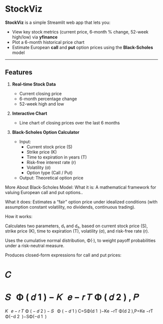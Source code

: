 # StockViz

**StockViz** is a simple Streamlit web app that lets you:

- View key stock metrics (current price, 6-month % change, 52-week high/low) via **yfinance**  
- Plot a 6-month historical price chart  
- Estimate European **call** and **put** option prices using the **Black-Scholes** model  

---

##  Features

1. **Real-time Stock Data**  
   - Current closing price  
   - 6-month percentage change  
   - 52-week high and low  

2. **Interactive Chart**  
   - Line chart of closing prices over the last 6 months  

3. **Black-Scholes Option Calculator**  
   - Input:  
     - Current stock price (S)  
     - Strike price (K)  
     - Time to expiration in years (T)  
     - Risk-free interest rate (r)  
     - Volatility (σ)  
     - Option type (Call / Put)  
   - Output: Theoretical option price 


More About Black-Scholes Model:
   What it is: A mathematical framework for valuing European call and put options..

   What it does: Estimates a “fair” option price under idealized conditions (with assumption constant volatility, no dividends, continuous trading).

   How it works:

   Calculates two parameters, d₁ and d₂, based on current stock price (S), strike price (K), time to expiration (T), volatility (σ), and risk-free rate (r).

   Uses the cumulative normal distribution, Φ(·), to weight payoff probabilities under a risk-neutral measure.

   Produces closed-form expressions for call and put prices:

𝐶
=
𝑆
 
Φ
(
𝑑
1
)
−
𝐾
 
𝑒
−
𝑟
𝑇
Φ
(
𝑑
2
)
,
𝑃
=
𝐾
 
𝑒
−
𝑟
𝑇
Φ
(
−
𝑑
2
)
−
𝑆
 
Φ
(
−
𝑑
1
)
C=SΦ(d 
1
​
 )−Ke 
−rT
 Φ(d 
2
​
 ),P=Ke 
−rT
 Φ(−d 
2
​
 )−SΦ(−d 
1
​
 )
